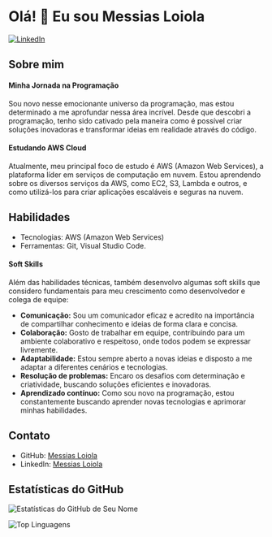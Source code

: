 # Olá! 👋 Eu sou Messias Loiola

[![LinkedIn](https://img.shields.io/badge/LinkedIn-blue?style=flat-square&logo=linkedin&logoColor=white&link=https://www.linkedin.com/in/messias-loiola/)](https://www.linkedin.com/in/messias-loiola/)


## Sobre mim

#### Minha Jornada na Programação

Sou novo nesse emocionante universo da programação, mas estou determinado a me aprofundar nessa área incrível. Desde que descobri a programação, tenho sido cativado pela maneira como é possível criar soluções inovadoras e transformar ideias em realidade através do código.

#### Estudando AWS Cloud

Atualmente, meu principal foco de estudo é AWS (Amazon Web Services), a plataforma líder em serviços de computação em nuvem. Estou aprendendo sobre os diversos serviços da AWS, como EC2, S3, Lambda e outros, e como utilizá-los para criar aplicações escaláveis e seguras na nuvem.

## Habilidades

- Tecnologias: AWS (Amazon Web Services)
- Ferramentas: Git, Visual Studio Code.

#### Soft Skills

Além das habilidades técnicas, também desenvolvo algumas soft skills que considero fundamentais para meu crescimento como desenvolvedor e colega de equipe:

- **Comunicação:** Sou um comunicador eficaz e acredito na importância de compartilhar conhecimento e ideias de forma clara e concisa.
- **Colaboração:** Gosto de trabalhar em equipe, contribuindo para um ambiente colaborativo e respeitoso, onde todos podem se expressar livremente.
- **Adaptabilidade:** Estou sempre aberto a novas ideias e disposto a me adaptar a diferentes cenários e tecnologias.
- **Resolução de problemas:** Encaro os desafios com determinação e criatividade, buscando soluções eficientes e inovadoras.
- **Aprendizado contínuo:** Como sou novo na programação, estou constantemente buscando aprender novas tecnologias e aprimorar minhas habilidades.


## Contato

- GitHub: [Messias Loiola](https://github.com/messiasloiola)
- LinkedIn: [Messias Loiola](https://www.linkedin.com/in/messias-loiola/)

## Estatísticas do GitHub

![Estatísticas do GitHub de Seu Nome](https://github-readme-stats.vercel.app/api?username=messiasloiola&show_icons=true&theme=radical)

![Top Linguagens](https://github-readme-stats.vercel.app/api/top-langs/?username=messiasloiola&layout=compact&theme=radical)

